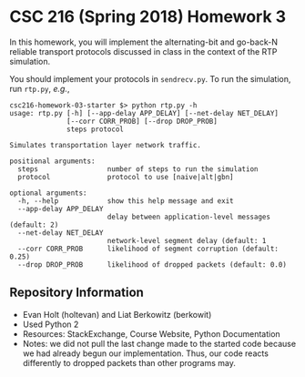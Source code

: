 # CSC 216 (Spring 2018) Homework 3

In this homework, you will implement the alternating-bit and go-back-N
reliable transport protocols discussed in class in the context of the
RTP simulation.

You should implement your protocols in `sendrecv.py`.  To run the
simulation, run `rtp.py`, *e.g.*,

~~~ {.console}
csc216-homework-03-starter $> python rtp.py -h
usage: rtp.py [-h] [--app-delay APP_DELAY] [--net-delay NET_DELAY]
              [--corr CORR_PROB] [--drop DROP_PROB]
              steps protocol

Simulates transportation layer network traffic.

positional arguments:
  steps                 number of steps to run the simulation
  protocol              protocol to use [naive|alt|gbn]

optional arguments:
  -h, --help            show this help message and exit
  --app-delay APP_DELAY
                        delay between application-level messages (default: 2)
  --net-delay NET_DELAY
                        network-level segment delay (default: 1
  --corr CORR_PROB      likelihood of segment corruption (default: 0.25)
  --drop DROP_PROB      likelihood of dropped packets (default: 0.0)
~~~

## Repository Information

* Evan Holt (holtevan) and Liat Berkowitz (berkowit)
* Used Python 2
* Resources: StackExchange, Course Website, Python Documentation
* Notes: we did not pull the last change made to the started code because we had already begun our implementation. Thus, our code reacts differently to dropped packets than other programs may. 
